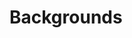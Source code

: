 # Backgrounds

<div class="mt-4 w-full h-56 rounded-2xl overflow-hidden">
    <base-background-box></base-background-box>
</div>

<div class="mt-4 w-full h-56 rounded-2xl overflow-hidden">
    <base-background-box theme="top"></base-background-box>
</div>

<div class="mt-4 w-full h-56 rounded-2xl overflow-hidden">
    <base-background-circle></base-background-circle>
</div>

<div class="mt-4 w-full h-56 rounded-2xl overflow-hidden">
    <base-background-circle theme="top"></base-background-circle>
</div>

<div class="mt-4 w-full h-56 rounded-2xl overflow-hidden">
    <base-background-circle theme="center"></base-background-circle>
</div>

<div class="mt-4 w-full h-56 rounded-2xl overflow-hidden">
    <base-background-circle theme="top-right"></base-background-circle>
</div>

